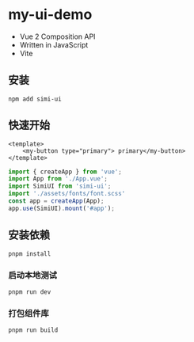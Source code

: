 # my-ui-demo

* Vue 2 Composition API
* Written in JavaScript
* Vite

## 安装
```
npm add simi-ui
```

## 快速开始
```vue
<template>
    <my-button type="primary"> primary</my-button>
</template>
```
```js
import { createApp } from 'vue';
import App from './App.vue';
import SimiUI from 'simi-ui';
import './assets/fonts/font.scss'
const app = createApp(App);
app.use(SimiUI).mount('#app');
```

## 安装依赖
```
pnpm install
```

### 启动本地测试
```
pnpm run dev
```

### 打包组件库
```
pnpm run build
```
